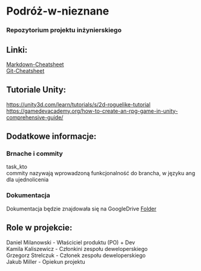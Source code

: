 # Podróż-w-nieznane
### Repozytorium projektu inżynierskiego
## Linki:  
[Markdown-Cheatsheet](https://github.com/adam-p/markdown-here/wiki/Markdown-Cheatsheet)  
[Git-Cheatsheet](https://www.git-tower.com/blog/git-cheat-sheet)  
## Tutoriale Unity:  
https://unity3d.com/learn/tutorials/s/2d-roguelike-tutorial  
https://gamedevacademy.org/how-to-create-an-rpg-game-in-unity-comprehensive-guide/


## Dodatkowe informacje:

### Brnache i commity  
task_kto  
commity nazywają wprowadzoną funkcjonalność do brancha, w języku ang dla ujednolicenia
  
### Dokumentacja  
Dokumentacja będzie znajdowała się na GoogleDrive [Folder](https://drive.google.com/drive/folders/1-TXw71-4jGPqNo9YOU30A2GcEAl4-KPu?ths=true)  

## Role w projekcie:
Daniel Milanowski - Właściciel produktu (PO) + Dev  
Kamila Kaliszewicz - Członkini zespołu deweloperskiego  
Grzegorz Strelczuk - Członek zespołu deweloperskiego  
Jakub Miller - Opiekun projektu

